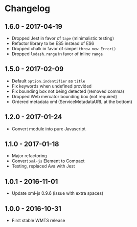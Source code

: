 # Changelog

## 1.6.0 - 2017-04-19

- Dropped Jest in favor of `tape` (minimalistic testing)
- Refactor library to be ES5 instead of ES6
- Dropped chalk in favor of simpel `throw new Error()`
- Dropped `lodash.range` in favor of inline `range`

## 1.5.0 - 2017-02-09

- Default `option.indentifier` as `title`
- Fix keywords when undefined provided
- Fix bounding box not being detected (removed comma)
- Dropped Web mercator bounding box (not required)
- Ordered metadata xml (ServiceMetadataURL at the bottom)

## 1.2.0 - 2017-01-24

- Convert module into pure Javascript

## 1.1.0 - 2017-01-18

- Major refactoring
- Convert `xml-js` Element to Compact
- Testing, replaced Ava with Jest

## 1.0.1 - 2016-11-01

- Update xml-js 0.9.6 (issue with extra spaces)

## 1.0.0 - 2016-10-31

- First stable WMTS release
